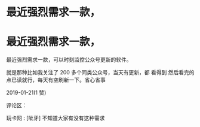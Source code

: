 # 最近强烈需求一款，

# 最近强烈需求一款，

最近强烈需求一款，可以时刻监控公众号更新的软件。

就是那种比如我关注了 200 多个同类公众号，当天有更新，都 看得到 然后看完的点已读就行，每天有空刷新一下。省心省事

2019-01-21(1 赞)

评论区：

玩卡网 : [呲牙] 不知道大家有没有这种需求